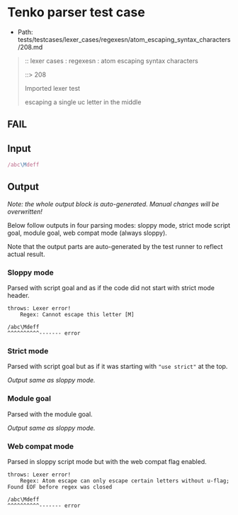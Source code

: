 # Tenko parser test case

- Path: tests/testcases/lexer_cases/regexesn/atom_escaping_syntax_characters/208.md

> :: lexer cases : regexesn : atom escaping syntax characters
>
> ::> 208
>
> Imported lexer test
>
> escaping a single uc letter in the middle

## FAIL

## Input

`````js
/abc\Mdeff
`````

## Output

_Note: the whole output block is auto-generated. Manual changes will be overwritten!_

Below follow outputs in four parsing modes: sloppy mode, strict mode script goal, module goal, web compat mode (always sloppy).

Note that the output parts are auto-generated by the test runner to reflect actual result.

### Sloppy mode

Parsed with script goal and as if the code did not start with strict mode header.

`````
throws: Lexer error!
    Regex: Cannot escape this letter [M]

/abc\Mdeff
^^^^^^^^^^------- error
`````

### Strict mode

Parsed with script goal but as if it was starting with `"use strict"` at the top.

_Output same as sloppy mode._

### Module goal

Parsed with the module goal.

_Output same as sloppy mode._

### Web compat mode

Parsed in sloppy script mode but with the web compat flag enabled.

`````
throws: Lexer error!
    Regex: Atom escape can only escape certain letters without u-flag; Found EOF before regex was closed

/abc\Mdeff
^^^^^^^^^^------- error
`````

